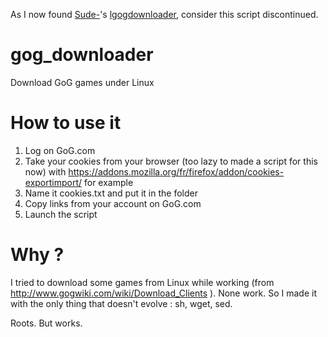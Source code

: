 As I now found [Sude-](https://github.com/Sude-/)'s [lgogdownloader](https://github.com/Sude-/lgogdownloader), consider this script discontinued.

gog_downloader
==============
Download GoG games under Linux

How to use it
=============
1. Log on GoG.com
2. Take your cookies from your browser (too lazy to made a script for this now) with https://addons.mozilla.org/fr/firefox/addon/cookies-exportimport/ for example
3. Name it cookies.txt and put it in the folder
4. Copy links from your account on GoG.com
5. Launch the script


Why ?
=====
I tried to download some games from Linux while working (from http://www.gogwiki.com/wiki/Download_Clients ). None work. So I made it with the only thing that doesn't evolve : sh, wget, sed.

Roots. But works.
